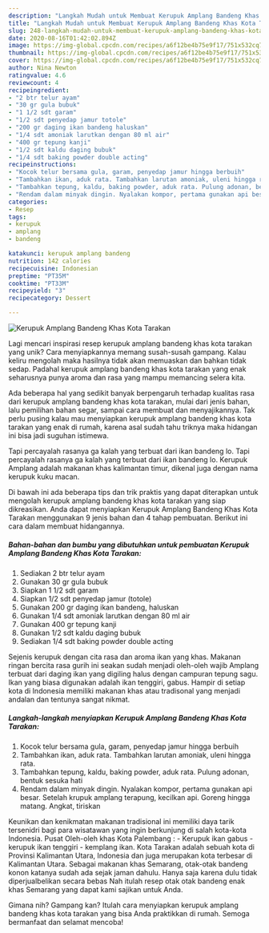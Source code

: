 ```yaml
---
description: "Langkah Mudah untuk Membuat Kerupuk Amplang Bandeng Khas Kota Tarakan Anti Gagal"
title: "Langkah Mudah untuk Membuat Kerupuk Amplang Bandeng Khas Kota Tarakan Anti Gagal"
slug: 248-langkah-mudah-untuk-membuat-kerupuk-amplang-bandeng-khas-kota-tarakan-anti-gagal
date: 2020-08-16T01:42:02.894Z
image: https://img-global.cpcdn.com/recipes/a6f12be4b75e9f17/751x532cq70/kerupuk-amplang-bandeng-khas-kota-tarakan-foto-resep-utama.jpg
thumbnail: https://img-global.cpcdn.com/recipes/a6f12be4b75e9f17/751x532cq70/kerupuk-amplang-bandeng-khas-kota-tarakan-foto-resep-utama.jpg
cover: https://img-global.cpcdn.com/recipes/a6f12be4b75e9f17/751x532cq70/kerupuk-amplang-bandeng-khas-kota-tarakan-foto-resep-utama.jpg
author: Nina Newton
ratingvalue: 4.6
reviewcount: 4
recipeingredient:
- "2 btr telur ayam"
- "30 gr gula bubuk"
- "1 1/2 sdt garam"
- "1/2 sdt penyedap jamur totole"
- "200 gr daging ikan bandeng haluskan"
- "1/4 sdt amoniak larutkan dengan 80 ml air"
- "400 gr tepung kanji"
- "1/2 sdt kaldu daging bubuk"
- "1/4 sdt baking powder double acting"
recipeinstructions:
- "Kocok telur bersama gula, garam, penyedap jamur hingga berbuih"
- "Tambahkan ikan, aduk rata. Tambahkan larutan amoniak, uleni hingga rata."
- "Tambahkan tepung, kaldu, baking powder, aduk rata. Pulung adonan, bentuk sesuka hati"
- "Rendam dalam minyak dingin. Nyalakan kompor, pertama gunakan api besar. Setelah krupuk amplang terapung, kecilkan api. Goreng hingga matang. Angkat, tiriskan"
categories:
- Resep
tags:
- kerupuk
- amplang
- bandeng

katakunci: kerupuk amplang bandeng 
nutrition: 142 calories
recipecuisine: Indonesian
preptime: "PT35M"
cooktime: "PT33M"
recipeyield: "3"
recipecategory: Dessert

---
```



![Kerupuk Amplang Bandeng Khas Kota Tarakan](https://img-global.cpcdn.com/recipes/a6f12be4b75e9f17/751x532cq70/kerupuk-amplang-bandeng-khas-kota-tarakan-foto-resep-utama.jpg)

Lagi mencari inspirasi resep kerupuk amplang bandeng khas kota tarakan yang unik? Cara menyiapkannya memang susah-susah gampang. Kalau keliru mengolah maka hasilnya tidak akan memuaskan dan bahkan tidak sedap. Padahal kerupuk amplang bandeng khas kota tarakan yang enak seharusnya punya aroma dan rasa yang mampu memancing selera kita.

Ada beberapa hal yang sedikit banyak berpengaruh terhadap kualitas rasa dari kerupuk amplang bandeng khas kota tarakan, mulai dari jenis bahan, lalu pemilihan bahan segar, sampai cara membuat dan menyajikannya. Tak perlu pusing kalau mau menyiapkan kerupuk amplang bandeng khas kota tarakan yang enak di rumah, karena asal sudah tahu triknya maka hidangan ini bisa jadi suguhan istimewa.

Tapi percayalah rasanya ga kalah yang terbuat dari ikan bandeng lo. Tapi percayalah rasanya ga kalah yang terbuat dari ikan bandeng lo. Kerupuk Amplang adalah makanan khas kalimantan timur, dikenal juga dengan nama kerupuk kuku macan.


Di bawah ini ada beberapa tips dan trik praktis yang dapat diterapkan untuk mengolah kerupuk amplang bandeng khas kota tarakan yang siap dikreasikan. Anda dapat menyiapkan Kerupuk Amplang Bandeng Khas Kota Tarakan menggunakan 9 jenis bahan dan 4 tahap pembuatan. Berikut ini cara dalam membuat hidangannya.

<!--inarticleads1-->

##### Bahan-bahan dan bumbu yang dibutuhkan untuk pembuatan Kerupuk Amplang Bandeng Khas Kota Tarakan:

1. Sediakan 2 btr telur ayam
1. Gunakan 30 gr gula bubuk
1. Siapkan 1 1/2 sdt garam
1. Siapkan 1/2 sdt penyedap jamur (totole)
1. Gunakan 200 gr daging ikan bandeng, haluskan
1. Gunakan 1/4 sdt amoniak larutkan dengan 80 ml air
1. Gunakan 400 gr tepung kanji
1. Gunakan 1/2 sdt kaldu daging bubuk
1. Sediakan 1/4 sdt baking powder double acting


Sejenis kerupuk dengan cita rasa dan aroma ikan yang khas. Makanan ringan bercita rasa gurih ini seakan sudah menjadi oleh-oleh wajib Amplang terbuat dari daging ikan yang digiling halus dengan campuran tepung sagu. Ikan yang biasa digunakan adalah ikan tenggiri, gabus. Hampir di setiap kota di Indonesia memiliki makanan khas atau tradisonal yang menjadi andalan dan tentunya sangat nikmat. 

<!--inarticleads2-->

##### Langkah-langkah menyiapkan Kerupuk Amplang Bandeng Khas Kota Tarakan:

1. Kocok telur bersama gula, garam, penyedap jamur hingga berbuih
1. Tambahkan ikan, aduk rata. Tambahkan larutan amoniak, uleni hingga rata.
1. Tambahkan tepung, kaldu, baking powder, aduk rata. Pulung adonan, bentuk sesuka hati
1. Rendam dalam minyak dingin. Nyalakan kompor, pertama gunakan api besar. Setelah krupuk amplang terapung, kecilkan api. Goreng hingga matang. Angkat, tiriskan


Keunikan dan kenikmatan makanan tradisional ini memiliki daya tarik tersenidri bagi para wisatawan yang ingin berkunjung di salah kota-kota Indonesia. Pusat Oleh-oleh khas Kota Palembang : - Kerupuk ikan gabus - kerupuk ikan tenggiri - kemplang ikan. Kota Tarakan adalah sebuah kota di Provinsi Kalimantan Utara, Indonesia dan juga merupakan kota terbesar di Kalimantan Utara. Sebagai makanan khas Semarang, otak-otak bandeng konon katanya sudah ada sejak jaman dahulu. Hanya saja karena dulu tidak diperjualbelikan secara bebas Nah itulah resep otak otak bandeng enak khas Semarang yang dapat kami sajikan untuk Anda. 

Gimana nih? Gampang kan? Itulah cara menyiapkan kerupuk amplang bandeng khas kota tarakan yang bisa Anda praktikkan di rumah. Semoga bermanfaat dan selamat mencoba!

